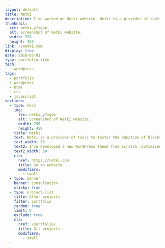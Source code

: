 ```yaml
---
layout: default
title: Netki
description: I've worked on Netki website. Netki is a provider of tools to foster the adoption of blockchain technology from Los Angeles, United States.
thumbnail:
  src: netki_yfvgoe
  alt: Screenshot of Netki website.
  width: 759
  height: 459
link: //netki.com
display: true
date: 2018-05-01
type: portfolio-item
tech:
  - wordpress
tags:
  - portfolio
  - wordpress
  - html
  - css
  - javascript
sections:
  - type: hero
    img:
      src: netki_yfvgoe
      alt: Screenshot of Netki website.
      width: 759
      height: 459
    title: Netki
    text: Netki is a provider of tools to foster the adoption of blockchain technology from Los Angeles, United States.
    text_width: 55
    text2: I've developed a new WordPress theme from scratch, optimized assets delivery, and used the latest best practices for boosting the site speed.
    text2_width: 59
    cta:
      href: https://netki.com
      title: Go to website
      modifiers:
        - small
  - type: banner
    banner: consultation
    sticky: true
  - type: project-list
    title: Other projects
    filter: portfolio
    random: true
    limit: 6
    exclude: true
    cta:
      href: /portfolio/
      title: All projects
      modifiers:
        - small
---
```

